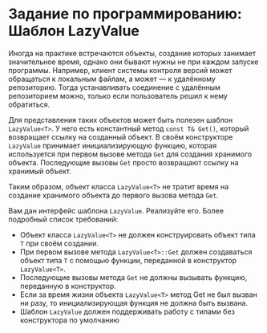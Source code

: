 # Задание по программированию: Шаблон LazyValue
Иногда на практике встречаются объекты, создание которых занимает значительное время, однако они бывают нужны не при каждом запуске программы. Например, клиент системы контроля версий может обращаться к локальным файлам, а может — к удалённому репозиторию. Тогда устанавливать соединение с удалённым репозиторием можно, только если пользователь решил к нему обратиться.

Для представления таких объектов может быть полезен шаблон `LazyValue<T>`. У него есть константный метод `const T& Get()`, который возвращает ссылку на созданный объект. В своём конструкторе `LazyValue` принимает инициализирующую функцию, которая используется при первом вызове метода `Get` для создания хранимого объекта. Последующие вызовы `Get` просто возвращают ссылку на хранимый объект.

Таким образом, объект класса `LazyValue<T>` не тратит время на создание хранимого объекта до первого вызова метода `Get`.

Вам дан интерфейс шаблона `LazyValue`. Реализуйте его. Более подробный список требований:

* Объект класса `LazyValue<T>` не должен конструировать объект типа `T` при своём создании.
* При первом вызове метода `LazyValue<T>::Get` должен создаваться объект типа `T` с помощью функции, переданной в конструктор `LazyValue<T>`.
* Последующие вызовы метода `Get` не должны вызывать функцию, переданную в конструктор.
* Если за время жизни объекта `LazyValue<T>` метод Get не был вызван ни разу, то инициализирующая функция не должна быть вызвана.
* Шаблон `LazyValue` должен поддерживать работу с типами без конструктора по умолчанию
